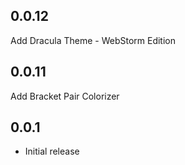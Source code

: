 ## 0.0.12

Add Dracula Theme - WebStorm Edition

## 0.0.11

Add Bracket Pair Colorizer

## 0.0.1

* Initial release
